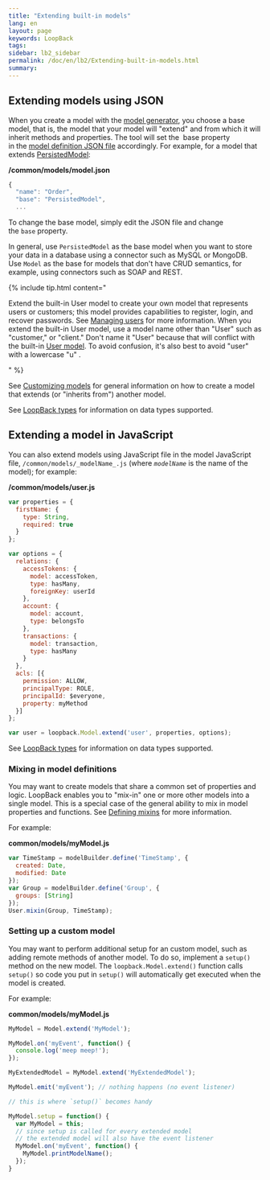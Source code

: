 ```yaml
---
title: "Extending built-in models"
lang: en
layout: page
keywords: LoopBack
tags:
sidebar: lb2_sidebar
permalink: /doc/en/lb2/Extending-built-in-models.html
summary:
---
```


## Extending models using JSON

When you create a model with the [model generator](/doc/en/lb2/Model-generator.html),
you choose a base model, that is, the model that your model will "extend" and from which it will inherit methods and properties.
The tool will set the  base property in the [model definition JSON file](/doc/en/lb2/Model-definition-JSON-file.html) accordingly.
For example, for a model that extends [PersistedModel](http://apidocs.strongloop.com/loopback/#persistedmodel):

**/common/models/model.json**

```javascript
{
  "name": "Order",
  "base": "PersistedModel",
  ...
```

To change the base model, simply edit the JSON file and change the `base` property.

In general, use `PersistedModel` as the base model when you want to store your data in a database using a connector such as MySQL or MongoDB.
Use `Model` as the base for models that don't have CRUD semantics, for example, using connectors such as SOAP and REST.

{% include tip.html content="

Extend the built-in User model to create your own model that represents users or customers; this model provides capabilities to register, login, and recover passwords.
See [Managing users](/doc/en/lb2/Managing-users.html) for more information.
When you extend the built-in User model, use a model name other than \"User\" such as \"customer,\" or \"client.\" Don't name it \"User\" because that will conflict with the built-in
[User model](https://apidocs.strongloop.com/loopback/#user). To avoid confusion, it's also best to avoid \"user\" with a lowercase \"u\" .

" %}

See [Customizing models](/doc/en/lb2/Customizing-models.html) for general information on how to create a model that extends (or "inherits from") another model.

See [LoopBack types](/doc/en/lb2/LoopBack-types.html) for information on data types supported.

## Extending a model in JavaScript

You can also extend models using JavaScript file in the model JavaScript file, `/common/models/_modelName_.js` (where _`modelName`_ is the name of the model); for example:

**/common/models/user.js**

```javascript
var properties = {
  firstName: {
    type: String,
    required: true
  }
};

var options = {
  relations: {
    accessTokens: {
      model: accessToken,
      type: hasMany,
      foreignKey: userId
    },
    account: {
      model: account,
      type: belongsTo
    },
    transactions: {
      model: transaction,
      type: hasMany
    }
  },
  acls: [{
    permission: ALLOW,
    principalType: ROLE,
    principalId: $everyone,
    property: myMethod
  }]
};

var user = loopback.Model.extend('user', properties, options);
```

See [LoopBack types](/doc/en/lb2/LoopBack-types.html) for information on data types supported.

### Mixing in model definitions

You may want to create models that share a common set of properties and logic.
LoopBack enables you to "mix-in" one or more other models into a single model.
This is a special case of the general ability to mix in model properties and functions. See [Defining mixins](/doc/en/lb2/Defining-mixins.html) for more information.

For example:

**common/models/myModel.js**

```javascript
var TimeStamp = modelBuilder.define('TimeStamp', {
  created: Date,
  modified: Date
});
var Group = modelBuilder.define('Group', {
  groups: [String]
});
User.mixin(Group, TimeStamp);
```

### Setting up a custom model

You may want to perform additional setup for an custom model, such as adding remote methods of another model.
To do so, implement a `setup()` method on the new model.
The `loopback.Model.extend()` function calls `setup()` so code you put in `setup()` will automatically get executed when the model is created.

For example: 

**common/models/myModel.js**

```javascript
MyModel = Model.extend('MyModel');

MyModel.on('myEvent', function() {
  console.log('meep meep!');
});

MyExtendedModel = MyModel.extend('MyExtendedModel');

MyModel.emit('myEvent'); // nothing happens (no event listener)

// this is where `setup()` becomes handy

MyModel.setup = function() {
  var MyModel = this;
  // since setup is called for every extended model
  // the extended model will also have the event listener
  MyModel.on('myEvent', function() {
    MyModel.printModelName();
  });
}
```